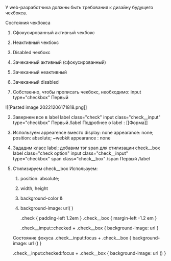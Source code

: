У web-разработчика должны быть требования к дизайну будущего чекбокса.

Состояния чекбокса
1. Сфокусированный активный чекбокс
2. Неактивный чекбокс
3. Disabled чекбокс
4. Зачеканный активный (сфокусированный)
5. Зачеканный неактивный
6. Зачеканный disabled

1. Собственно, чтобы прописать чекбокс, необходимо:
	input type="checkbox"
	Первый

![[Pasted image 20221206171818.png]]

2. Завернем все в label
	label class="check"
	input class="check__input" type="checkbox"
	Первый
	/label
Подробнее о label : [[Форма]]

3. Используем appearence вместо display: none
	appearance: none;
	position: absolute;
	~webkit appearance : none

4. Зададим класс label; добавим тэг span для стилизации check__box
	label class="check option"
	input class="check__input" type="checkbox"
	span class="check__box" /span
	Первый
	/label

5. Стилизируем check__box
	Используем:
	1. position: absolute;
	2. width, height
	3. background-color &
	4. background-image: url( )
	
		.check {
		 padding-left 1.2em
		 }
		.check__box {
		 margin-left -1.2 em
		 }
		 
		.check__imput::checked + .check__box {
		 background-image: url
		 }
		 
	Состояние фокуса
	  .check__input:focus + .check__box {
		  background-image: url ()
		  }

	  .check__input:checked:focus + .check__box {
	         background-image: url ()
	         }

